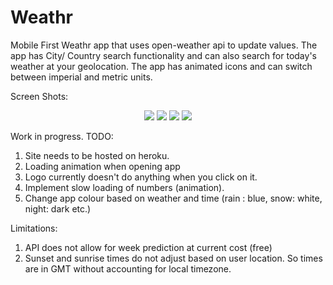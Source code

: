 # Weathr

Mobile First Weathr app that uses open-weather api to update values. The app has City/ Country search functionality and can also search for today's weather at your geolocation. The app has animated icons and can switch between imperial and metric units.

Screen Shots:

<p align="center">
  <img src="https://user-images.githubusercontent.com/30492583/93090745-7fa46500-f69d-11ea-8bfa-d7d2a535dbfe.png">
  <img src="https://user-images.githubusercontent.com/30492583/93091116-fd687080-f69d-11ea-8fe3-68dbbb7df181.png">
  <img src="https://user-images.githubusercontent.com/30492583/93089929-546d4600-f69c-11ea-8732-c8add92cb614.png">
  <img src="https://user-images.githubusercontent.com/30492583/93090025-78308c00-f69c-11ea-972d-7a919a898212.png">
</p>

Work in progress.
TODO:

1.  Site needs to be hosted on heroku.
2.  Loading animation when opening app
3.  Logo currently doesn't do anything when you click on it.
4.  Implement slow loading of numbers (animation).
5.  Change app colour based on weather and time (rain : blue, snow: white, night: dark etc.)

Limitations:

1.  API does not allow for week prediction at current cost (free)
2.  Sunset and sunrise times do not adjust based on user location. So times are in GMT without accounting for local timezone.
